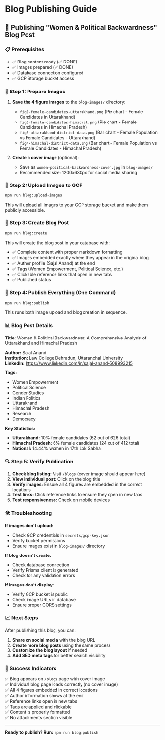 # Blog Publishing Guide

## 🚀 Publishing "Women & Political Backwardness" Blog Post

### 📋 Prerequisites
- ✅ Blog content ready (✅ DONE)
- ✅ Images prepared (✅ DONE)
- ✅ Database connection configured
- ✅ GCP Storage bucket access

### 📸 Step 1: Prepare Images

1. **Save the 4 figure images** to the `blog-images/` directory:
   - `fig1-female-candidates-uttarakhand.png` (Pie chart - Female Candidates in Uttarakhand)
   - `fig2-female-candidates-himachal.png` (Pie chart - Female Candidates in Himachal Pradesh)
   - `fig3-uttarakhand-district-data.png` (Bar chart - Female Population vs Female Candidates - Uttarakhand)
   - `fig4-himachal-district-data.png` (Bar chart - Female Population vs Female Candidates - Himachal Pradesh)

2. **Create a cover image** (optional):
   - Save as `women-political-backwardness-cover.jpg` in `blog-images/`
   - Recommended size: 1200x630px for social media sharing

### 🔧 Step 2: Upload Images to GCP

```bash
npm run blog:upload-images
```

This will upload all images to your GCP storage bucket and make them publicly accessible.

### 📝 Step 3: Create Blog Post

```bash
npm run blog:create
```

This will create the blog post in your database with:
- ✅ Complete content with proper markdown formatting
- ✅ Images embedded exactly where they appear in the original blog
- ✅ Author profile (Sajal Anand) at the end
- ✅ Tags (Women Empowerment, Political Science, etc.)
- ✅ Clickable reference links that open in new tabs
- ✅ Published status

### 🚀 Step 4: Publish Everything (One Command)

```bash
npm run blog:publish
```

This runs both image upload and blog creation in sequence.

### 📊 Blog Post Details

**Title:** Women & Political Backwardness: A Comprehensive Analysis of Uttarakhand and Himachal Pradesh

**Author:** Sajal Anand  
**Institution:** Law College Dehradun, Uttaranchal University  
**LinkedIn:** https://www.linkedin.com/in/sajal-anand-508993215

**Tags:**
- Women Empowerment
- Political Science
- Gender Studies
- Indian Politics
- Uttarakhand
- Himachal Pradesh
- Research
- Democracy

**Key Statistics:**
- **Uttarakhand:** 10% female candidates (62 out of 626 total)
- **Himachal Pradesh:** 6% female candidates (24 out of 412 total)
- **National:** 14.44% women in 17th Lok Sabha

### 🔍 Step 5: Verify Publication

1. **Check blog listing:** Visit `/blogs` (cover image should appear here)
2. **View individual post:** Click on the blog title
3. **Verify images:** Ensure all 4 figures are embedded in the correct locations
4. **Test links:** Click reference links to ensure they open in new tabs
5. **Test responsiveness:** Check on mobile devices

### 🛠️ Troubleshooting

**If images don't upload:**
- Check GCP credentials in `secrets/gcp-key.json`
- Verify bucket permissions
- Ensure images exist in `blog-images/` directory

**If blog doesn't create:**
- Check database connection
- Verify Prisma client is generated
- Check for any validation errors

**If images don't display:**
- Verify GCP bucket is public
- Check image URLs in database
- Ensure proper CORS settings

### 📈 Next Steps

After publishing this blog, you can:
1. **Share on social media** with the blog URL
2. **Create more blog posts** using the same process
3. **Customize the blog layout** if needed
4. **Add SEO meta tags** for better search visibility

### 🎯 Success Indicators

✅ Blog appears on `/blogs` page with cover image  
✅ Individual blog page loads correctly (no cover image)  
✅ All 4 figures embedded in correct locations  
✅ Author information shows at the end  
✅ Reference links open in new tabs  
✅ Tags are applied and clickable  
✅ Content is properly formatted  
✅ No attachments section visible  

---

**Ready to publish? Run:** `npm run blog:publish`
